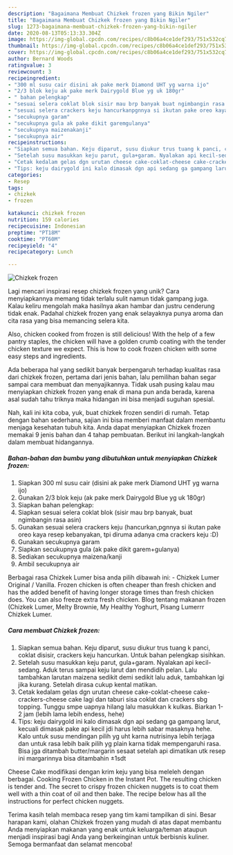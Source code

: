 ```yaml
---
description: "Bagaimana Membuat Chizkek frozen yang Bikin Ngiler"
title: "Bagaimana Membuat Chizkek frozen yang Bikin Ngiler"
slug: 1273-bagaimana-membuat-chizkek-frozen-yang-bikin-ngiler
date: 2020-08-13T05:13:33.304Z
image: https://img-global.cpcdn.com/recipes/c8b06a4ce1def293/751x532cq70/chizkek-frozen-foto-resep-utama.jpg
thumbnail: https://img-global.cpcdn.com/recipes/c8b06a4ce1def293/751x532cq70/chizkek-frozen-foto-resep-utama.jpg
cover: https://img-global.cpcdn.com/recipes/c8b06a4ce1def293/751x532cq70/chizkek-frozen-foto-resep-utama.jpg
author: Bernard Woods
ratingvalue: 3
reviewcount: 3
recipeingredient:
- "300 ml susu cair disini ak pake merk Diamond UHT yg warna ijo"
- "2/3 blok keju ak pake merk Dairygold Blue yg uk 180gr"
- " bahan pelengkap"
- "sesuai selera coklat blok sisir mau brp banyak buat ngimbangin rasa asin"
- "sesuai selera crackers keju hancurkanpgnnya si ikutan pake oreo kaya resep kebanyakan tpi diruma adanya cma crackers keju D"
- "secukupnya garam"
- "secukupnya gula ak pake dikit garemgulanya"
- "secukupnya maizenakanji"
- "secukupnya air"
recipeinstructions:
- "Siapkan semua bahan. Keju diparut, susu diukur trus tuang k panci, coklat disisir, crackers keju hancurkan. Untuk bahan pelengkap sisihkan."
- "Setelah susu masukkan keju parut, gula+garam. Nyalakan api kecil-sedang. Aduk terus sampai keju larut dan mendidih pelan. Lalu tambahkan larutan maizena sedikit demi sedikit lalu aduk, tambahkan lgi jika kurang. Setelah dirasa cukup kental matikan."
- "Cetak kedalam gelas dgn urutan cheese cake-coklat-cheese cake-crackers-cheese cake lagi dan taburi sisa coklat dan crackers sbg topping. Tunggu smpe uapnya hilang lalu masukkan k kulkas. Biarkan 1-2 jam (lebih lama lebih endess, hehe)"
- "Tips: keju dairygold ini kalo dimasak dgn api sedang ga gampang larut, kecuali dimasak pake api kecil jdi harus lebih sabar masaknya hehe. Kalo untuk susu mendingan pilih yg uht karna nutrisinya lebih terjaga dan untuk rasa lebih baik pilih yg plain karna tidak mempengaruhi rasa. Bisa jga ditambah butter/margarin sesaat setelah api dimatikan utk resep ini margarinnya bisa ditambahin ±1sdt"
categories:
- Resep
tags:
- chizkek
- frozen

katakunci: chizkek frozen 
nutrition: 159 calories
recipecuisine: Indonesian
preptime: "PT18M"
cooktime: "PT60M"
recipeyield: "4"
recipecategory: Lunch

---
```



![Chizkek frozen](https://img-global.cpcdn.com/recipes/c8b06a4ce1def293/751x532cq70/chizkek-frozen-foto-resep-utama.jpg)

Lagi mencari inspirasi resep chizkek frozen yang unik? Cara menyiapkannya memang tidak terlalu sulit namun tidak gampang juga. Kalau keliru mengolah maka hasilnya akan hambar dan justru cenderung tidak enak. Padahal chizkek frozen yang enak selayaknya punya aroma dan cita rasa yang bisa memancing selera kita.

Also, chicken cooked from frozen is still delicious! With the help of a few pantry staples, the chicken will have a golden crumb coating with the tender chicken texture we expect. This is how to cook frozen chicken with some easy steps and ingredients.

Ada beberapa hal yang sedikit banyak berpengaruh terhadap kualitas rasa dari chizkek frozen, pertama dari jenis bahan, lalu pemilihan bahan segar sampai cara membuat dan menyajikannya. Tidak usah pusing kalau mau menyiapkan chizkek frozen yang enak di mana pun anda berada, karena asal sudah tahu triknya maka hidangan ini bisa menjadi suguhan spesial.


Nah, kali ini kita coba, yuk, buat chizkek frozen sendiri di rumah. Tetap dengan bahan sederhana, sajian ini bisa memberi manfaat dalam membantu menjaga kesehatan tubuh kita. Anda dapat menyiapkan Chizkek frozen memakai 9 jenis bahan dan 4 tahap pembuatan. Berikut ini langkah-langkah dalam membuat hidangannya.

<!--inarticleads1-->

##### Bahan-bahan dan bumbu yang dibutuhkan untuk menyiapkan Chizkek frozen:

1. Siapkan 300 ml susu cair (disini ak pake merk Diamond UHT yg warna ijo)
1. Gunakan 2/3 blok keju (ak pake merk Dairygold Blue yg uk 180gr)
1. Siapkan  bahan pelengkap:
1. Siapkan sesuai selera coklat blok (sisir mau brp banyak, buat ngimbangin rasa asin)
1. Gunakan sesuai selera crackers keju (hancurkan,pgnnya si ikutan pake oreo kaya resep kebanyakan, tpi diruma adanya cma crackers keju :D)
1. Gunakan secukupnya garam
1. Siapkan secukupnya gula (ak pake dikit garem+gulanya)
1. Sediakan secukupnya maizena/kanji
1. Ambil secukupnya air


Berbagai rasa Chizkek Lumer bisa anda pilih dibawah ini: - Chizkek Lumer Original / Vanilla. Frozen chicken is often cheaper than fresh chicken and has the added benefit of having longer storage times than fresh chicken does. You can also freeze extra fresh chicken. Blog tentang makanan frozen (Chizkek Lumer, Melty Brownie, My Healthy Yoghurt, Pisang Lumerrr Chizkek Lumer. 

<!--inarticleads2-->

##### Cara membuat Chizkek frozen:

1. Siapkan semua bahan. Keju diparut, susu diukur trus tuang k panci, coklat disisir, crackers keju hancurkan. Untuk bahan pelengkap sisihkan.
1. Setelah susu masukkan keju parut, gula+garam. Nyalakan api kecil-sedang. Aduk terus sampai keju larut dan mendidih pelan. Lalu tambahkan larutan maizena sedikit demi sedikit lalu aduk, tambahkan lgi jika kurang. Setelah dirasa cukup kental matikan.
1. Cetak kedalam gelas dgn urutan cheese cake-coklat-cheese cake-crackers-cheese cake lagi dan taburi sisa coklat dan crackers sbg topping. Tunggu smpe uapnya hilang lalu masukkan k kulkas. Biarkan 1-2 jam (lebih lama lebih endess, hehe)
1. Tips: keju dairygold ini kalo dimasak dgn api sedang ga gampang larut, kecuali dimasak pake api kecil jdi harus lebih sabar masaknya hehe. Kalo untuk susu mendingan pilih yg uht karna nutrisinya lebih terjaga dan untuk rasa lebih baik pilih yg plain karna tidak mempengaruhi rasa. Bisa jga ditambah butter/margarin sesaat setelah api dimatikan utk resep ini margarinnya bisa ditambahin ±1sdt


Cheese Cake modifikasi dengan krim keju yang bisa meleleh dengan berbagai. Cooking Frozen Chicken in the Instant Pot. The resulting chicken is tender and. The secret to crispy frozen chicken nuggets is to coat them well with a thin coat of oil and then bake. The recipe below has all the instructions for perfect chicken nuggets. 

Terima kasih telah membaca resep yang tim kami tampilkan di sini. Besar harapan kami, olahan Chizkek frozen yang mudah di atas dapat membantu Anda menyiapkan makanan yang enak untuk keluarga/teman ataupun menjadi inspirasi bagi Anda yang berkeinginan untuk berbisnis kuliner. Semoga bermanfaat dan selamat mencoba!
